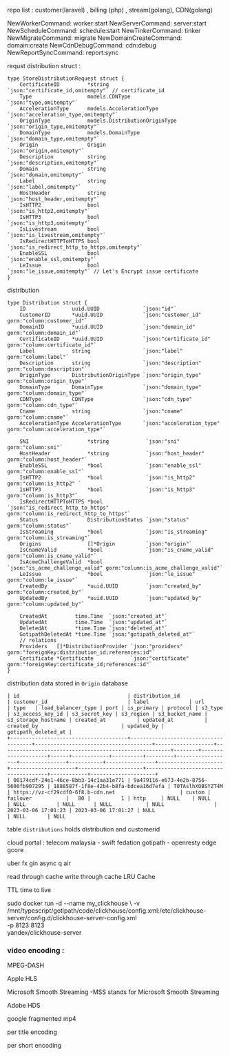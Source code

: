 repo list : customer(laravel) , billing (php) , stream(golang), CDN(golang)

NewWorkerCommand:
    worker:start
NewServerCommand:
    server:start
NewScheduleCommand:
    schedule:start
NewTinkerCommand:
    tinker
NewMigrateCommand:
    migrate
NewDomainCreateCommand:
    domain:create
NewCdnDebugCommand:
    cdn:debug
NewReportSyncCommand:
    report:sync

requst distribution struct :

```
type StoreDistributionRequest struct {
    CertificateID         *string                       `json:"certificate_id,omitempty"` // certificate_id
    Type                  models.CDNType                `json:"type,omitempty"`
    AccelerationType      models.AccelerationType       `json:"acceleration_type,omitempty"`
    OriginType            models.DistributionOriginType `json:"origin_type,omitempty"`
    DomainType            models.DomainType             `json:"domain_type,omitempty"`
    Origin                Origin                        `json:"origin,omitempty"`
    Description           string                        `json:"description,omitempty"`
    Domain                string                        `json:"domain,omitempty"`
    Label                 string                        `json:"label,omitempty"`
    HostHeader            string                        `json:"host_header,omitempty"`
    IsHTTP2               bool                          `json:"is_http2,omitempty"`
    IsHTTP3               bool                          `json:"is_http3,omitempty"`
    IsLivestream          bool                          `json:"is_livestream,omitempty"`
    IsRedirectHTTPToHTTPS bool                          `json:"is_redirect_http_to_https,omitempty"`
    EnableSSL             bool                          `json:"enable_ssl,omitempty"`
    LeIssue               bool                          `json:"le_issue,omitempty"` // Let's Encrypt issue certificate
}
```

distribution 

```
type Distribution struct {
    ID               uuid.UUID              `json:"id"`
    CustomerID       *uuid.UUID             `json:"customer_id" gorm:"column:customer_id"`
    DomainID         *uuid.UUID             `json:"domain_id" gorm:"column:domain_id"`
    CertificateID    *uuid.UUID             `json:"certificate_id" gorm:"column:certificate_id"`
    Label            string                 `json:"label" gorm:"column:label"`
    Description      string                 `json:"description" gorm:"column:description"`
    OriginType       DistributionOriginType `json:"origin_type" gorm:"column:origin_type"`
    DomainType       DomainType             `json:"domain_type" gorm:"column:domain_type"`
    CDNType          CDNType                `json:"cdn_type" gorm:"column:cdn_type"`
    Cname            string                 `json:"cname" gorm:"column:cname"`
    AccelerationType AccelerationType       `json:"acceleration_type" gorm:"column:acceleration_type"`

    SNI                   *string            `json:"sni" gorm:"column:sni"`
    HostHeader            *string            `json:"host_header" gorm:"column:host_header"`
    EnableSSL             *bool              `json:"enable_ssl" gorm:"column:enable_ssl"`
    IsHTTP2               *bool              `json:"is_http2" gorm:"column:is_http2" `
    IsHTTP3               *bool              `json:"is_http3" gorm:"column:is_http3"`
    IsRedirectHTTPToHTTPS *bool              `json:"is_redirect_http_to_https" gorm:"column:is_redirect_http_to_https"`
    Status                DistributionStatus `json:"status" gorm:"column:status"`
    IsStreaming           *bool              `json:"is_streaming" gorm:"column:is_streaming"`
    Origins               []*Origin          `json:"origin"`
    IsCnameValid          *bool              `json:"is_cname_valid" gorm:"column:is_cname_valid"`
    IsAcmeChallengeValid  *bool              `json:"is_acme_challenge_valid" gorm:"column:is_acme_challenge_valid"`
    LeIssue               *bool              `json:"le_issue" gorm:"column:le_issue"`
    CreatedBy             *uuid.UUID         `json:"created_by" gorm:"column:created_by"`
    UpdatedBy             *uuid.UUID         `json:"updated_by" gorm:"column:updated_by"`

    CreatedAt         time.Time  `json:"created_at"`
    UpdatedAt         time.Time  `json:"updated_at"`
    DeletedAt         *time.Time `json:"deleted_at"`
    GotipathDeletedAt *time.Time `json:"gotipath_deleted_at"`
    // relations
    Providers   []*DistributionProvider `json:"providers" gorm:"foreignKey:distribution_id;references:id"`
    Certificate *Certificate            `json:"certificate" gorm:"foreignKey:certificate_id;references:id"`
}
```

distribution data stored in `Origin` database  

```
| id                                   | distribution_id                      | customer_id                          | label             | url                                                   | type   | load_balancer_type | port | is_primary | protocol | s3_type | s3_access_key_id | s3_secret_key | s3_region | s3_bucket_name | s3_storage_hostname | created_at          | updated_at          | created_by                           | updated_by | gotipath_deleted_at |
+--------------------------------------+--------------------------------------+--------------------------------------+-------------------+-------------------------------------------------------+--------+--------------------+------+------------+----------+---------+------------------+---------------+-----------+----------------+---------------------+---------------------+---------------------+--------------------------------------+------------+---------------------+
| 00174cdf-24e1-46ce-8bb3-14c1aa31e771 | 9a479116-e673-4e2b-8756-5600fb907295 | 1888587f-1f8e-42b4-b8fa-bdcea16d7efa | T0TAslhXOBSYZT4M  | https://vz-cf29cdf0-6f8.b-cdn.net                     | custom | failover           |   80 |          1 | http     | NULL    | NULL             | NULL          | NULL      | NULL           | NULL                | 2023-03-06 17:01:23 | 2023-03-06 17:01:27 | NULL                                 | NULL       | NULL
```

table `distributions` holds distribution and customerid

cloud portal : 
telecom malaysia - swift fedation
gotipath - openresty edge 
gcore 





uber fx 
gin
async  q
air 

read through cache 
write through cache 
LRU Cache

TTL time to live

sudo docker run -d --name my_clickhouse \ 
 -v /mnt/typescript/gotipath/code/clickhouse/config.xml:/etc/clickhouse-server/config.d/clickhouse-server-config.xml \
  -p 8123:8123 \
  yandex/clickhouse-server



### video encoding :

MPEG-DASH 

 Apple HLS 

Microsoft Smooth Streaming  -MSS stands for Microsoft Smooth Streaming

 Adobe HDS

google fragmented mp4



per title encoding 

per short encoding 
